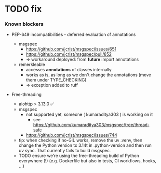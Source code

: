 # TODO fix
### Known blockers

- PEP-649 incompatibilities - deferred evaluation of annotations
  - msgspec
    - https://github.com/jcrist/msgspec/issues/651
    - https://github.com/jcrist/msgspec/pull/852
    - => workaround deployed: from __future__ import annotations
  - remerkleable
    - accesses __annotations__ of classes internally
    - works as is, as long as we don't change the annotations (move them under TYPE_CHECKING)
    - => exception added to ruff

- Free-threading
  - aiohttp > 3.13.0 ✅
  - msgspec
    - not supported yet, someone ( kumaraditya303 ) is working on it
      - see https://github.com/kumaraditya303/msgspec/tree/thread-safe
    - https://github.com/jcrist/msgspec/issues/744
  - tip: when checking if no-GIL works, remove the uv .venv, then change the Python version to 3.14t
    in .python-version and then run uv sync. That currently fails to build msgspec.
  - TODO ensure we're using the free-threading build of Python everywhere (!) (e.g. Dockerfile but also in tests, CI workflows, hooks, ...)
